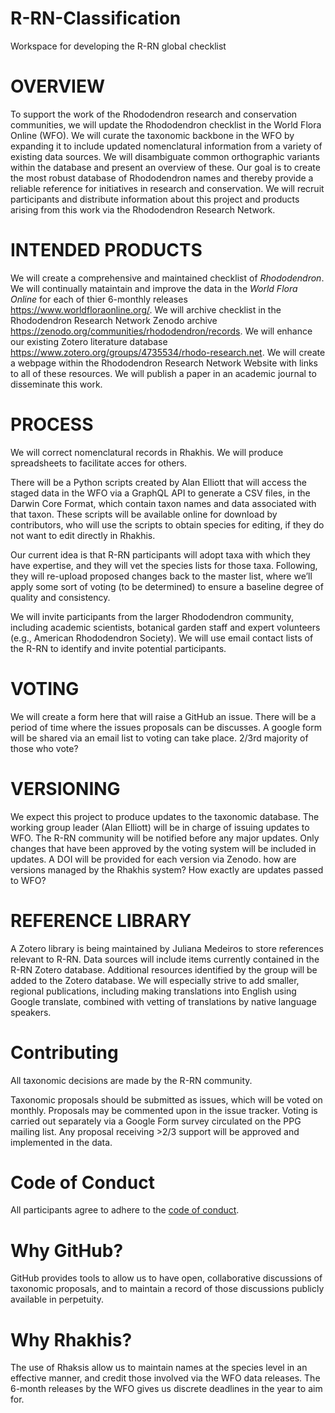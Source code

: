 # R-RN-Classification
Workspace for developing the R-RN global checklist

# OVERVIEW

To support the work of the Rhododendron research and conservation communities, we will update the Rhododendron checklist in the World Flora Online (WFO). 
We will curate the taxonomic backbone in the WFO by expanding it to include updated nomenclatural information from a variety of existing data sources. 
We will disambiguate common orthographic variants within the database and present an overview of these.
Our goal is to create the most robust database of Rhododendron names and thereby provide a reliable reference for initiatives in research and conservation. 
We will recruit participants and distribute information about this project and products arising from this work via the Rhododendron Research Network.

# INTENDED PRODUCTS

We will create a comprehensive and maintained checklist of *_Rhododendron_*.
We will continually mataintain and improve the data in the *World Flora Online* for each of thier 6-monthly releases https://www.worldfloraonline.org/.
We will archive checklist in the Rhododendron Research Network Zenodo archive https://zenodo.org/communities/rhododendron/records.
We will enhance our existing Zotero literature database https://www.zotero.org/groups/4735534/rhodo-research.net. 
We will create a webpage within the Rhododendron Research Network Website with links to all of these resources. 
We will publish a paper in an academic journal to disseminate this work.

# PROCESS

We will correct nomenclatural records in Rhakhis.
We will produce spreadsheets to facilitate acces for others.

There will be a Python scripts created by Alan Elliott that will access the staged data in the WFO via a GraphQL API to generate a CSV files, in the Darwin Core Format, which contain taxon names and data associated with that taxon. These scripts will be available online for download by contributors, who will use the scripts to obtain species for editing, if they do not want to edit directly in Rhakhis. 

Our current idea is that R-RN participants will adopt taxa with which they have expertise, and they will vet the species lists for those taxa. 
Following, they will re-upload proposed changes back to the master list, where we’ll apply some sort of voting (to be determined) to ensure a baseline degree of quality and consistency.

We will invite participants from the larger Rhododendron community, including academic scientists, botanical garden staff and expert volunteers (e.g., American Rhododendron Society). We will use email contact lists of the R-RN to identify and invite potential participants.

# VOTING

We will create a form here that will raise a GitHub an issue. There will be a period of time where the issues proposals can be discusses. A google form will be shared via an email list to voting can take place. 2/3rd majority of those who vote? 

# VERSIONING
We expect this project to produce updates to the taxonomic database. The working group leader (Alan Elliott) will be in charge of issuing updates to WFO. The R-RN community will be notified before any major updates. Only changes that have been approved by the voting system will be included in updates. A DOI will be provided for each version via Zenodo. 
how are versions managed by the Rhakhis system? How exactly are updates passed to WFO? 

# REFERENCE LIBRARY
A Zotero library is being maintained by Juliana Medeiros to store references relevant to R-RN. Data sources will include items currently contained in the R-RN Zotero database. Additional resources identified by the group will be added to the Zotero database. We will especially strive to add smaller, regional publications, including making translations into English using Google translate, combined with vetting of translations by native language speakers.



# Contributing

All taxonomic decisions are made by the R-RN community.

Taxonomic proposals should be submitted as issues, which will be voted on monthly. Proposals may be commented upon in the issue tracker. Voting is carried out separately via a Google Form survey circulated on the PPG mailing list. Any proposal receiving >2/3 support will be approved and implemented in the data.


# Code of Conduct

All participants agree to adhere to the [code of conduct](docs/Code%20of%20Conduct.md).

# Why GitHub?

GitHub provides tools to allow us to have open, collaborative discussions of taxonomic proposals, and to maintain a record of those discussions publicly available in perpetuity.

# Why Rhakhis?

The use of Rhaksis allow us to maintain names at the species level in an effective manner, and credit those involved via the WFO data releases. The 6-month releases by the WFO gives us discrete deadlines in the year to aim for.